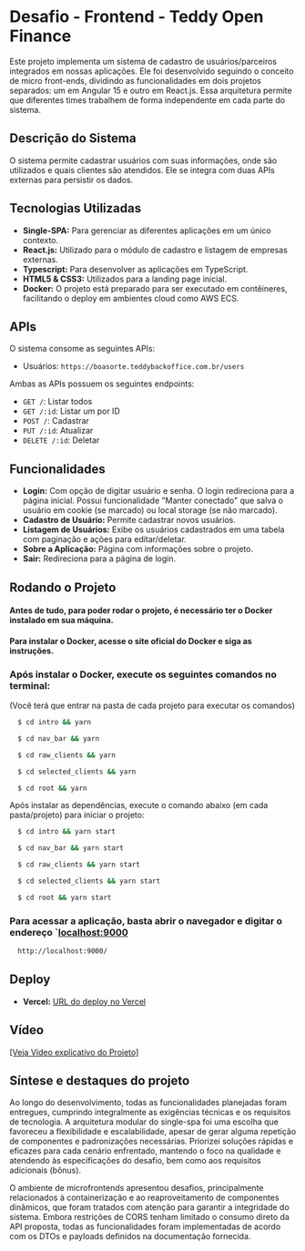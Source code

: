 # Desafio - Frontend - Teddy Open Finance

Este projeto implementa um sistema de cadastro de usuários/parceiros integrados em nossas aplicações. Ele foi desenvolvido seguindo o conceito de micro front-ends, dividindo as funcionalidades em dois projetos separados: um em Angular 15 e outro em React.js.  Essa arquitetura permite que diferentes times trabalhem de forma independente em cada parte do sistema.

## Descrição do Sistema

O sistema permite cadastrar usuários com suas informações, onde são utilizados e quais clientes são atendidos.  Ele se integra com duas APIs externas para persistir os dados.

## Tecnologias Utilizadas

* **Single-SPA:** Para gerenciar as diferentes aplicações em um único contexto.
* **React.js:** Utilizado para o módulo de cadastro e listagem de empresas externas.
* **Typescript:** Para desenvolver as aplicações em TypeScript.
* **HTML5 & CSS3:**  Utilizados para a landing page inicial.
* **Docker:**  O projeto está preparado para ser executado em contêineres, facilitando o deploy em ambientes cloud como AWS ECS.

## APIs

O sistema consome as seguintes APIs:

* Usuários: `https://boasorte.teddybackoffice.com.br/users`


Ambas as APIs possuem os seguintes endpoints:

* `GET /`: Listar todos
* `GET /:id`: Listar um por ID
* `POST /`: Cadastrar
* `PUT /:id`: Atualizar
* `DELETE /:id`: Deletar

## Funcionalidades

* **Login:**  Com opção de digitar usuário e senha. O login redireciona para a página inicial. Possui funcionalidade "Manter conectado" que salva o usuário em cookie (se marcado) ou local storage (se não marcado).
* **Cadastro de Usuário:** Permite cadastrar novos usuários.
* **Listagem de Usuários:** Exibe os usuários cadastrados em uma tabela com paginação e ações para editar/deletar.
* **Sobre a Aplicação:**  Página com informações sobre o projeto.
* **Sair:**  Redireciona para a página de login.

## Rodando o Projeto

#### Antes de tudo, para poder rodar o projeto, é necessário ter o Docker instalado em sua máquina.
#### Para instalar o Docker, acesse o site oficial do Docker e siga as instruções.

### Após instalar o Docker, execute os seguintes comandos no terminal:
(Você terá que entrar na pasta de cada projeto para executar os comandos)

```bash
  $ cd intro && yarn
```
```bash
  $ cd nav_bar && yarn
```
```bash
  $ cd raw_clients && yarn
```
```bash
  $ cd selected_clients && yarn
```
```bash
  $ cd root && yarn
```

Após instalar as dependências, execute o comando abaixo (em cada pasta/projeto) para iniciar o projeto:

```bash
  $ cd intro && yarn start
```
```bash
  $ cd nav_bar && yarn start
```
```bash
  $ cd raw_clients && yarn start
```
```bash
  $ cd selected_clients && yarn start
```
```bash
  $ cd root && yarn start
```


### Para acessar a aplicação, basta abrir o navegador e digitar o endereço `[localhost:9000](http://localhost:9000/)
```bash
  http://localhost:9000/
```

## Deploy

* **Vercel:** [URL do deploy no Vercel](https://dasafio-frontend-teddy.vercel.app/)

## Vídeo

[\[Veja Vídeo explicativo do Projeto\]](https://youtu.be/mR1pqeSXkvc)

## Síntese e destaques do projeto

Ao longo do desenvolvimento, todas as funcionalidades planejadas foram entregues, cumprindo integralmente as exigências técnicas e os requisitos de tecnologia. A arquitetura modular do single-spa foi uma escolha que favoreceu a flexibilidade e escalabilidade, apesar de gerar alguma repetição de componentes e padronizações necessárias. Priorizei soluções rápidas e eficazes para cada cenário enfrentado, mantendo o foco na qualidade e atendendo às especificações do desafio, bem como aos requisitos adicionais (bônus).

O ambiente de microfrontends apresentou desafios, principalmente relacionados à containerização e ao reaproveitamento de componentes dinâmicos, que foram tratados com atenção para garantir a integridade do sistema. Embora restrições de CORS tenham limitado o consumo direto da API proposta, todas as funcionalidades foram implementadas de acordo com os DTOs e payloads definidos na documentação fornecida.
